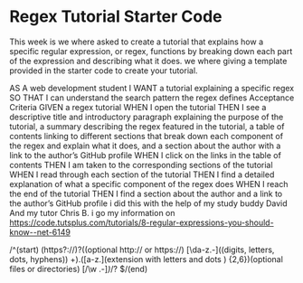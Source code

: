 # Regex Tutorial Starter Code
 This week is we where asked to create a tutorial that explains how a specific regular expression, or regex, functions by breaking down each part of the expression and describing what it does. we where giving a template provided in the starter code to create your tutorial.

AS A web development student
I WANT a tutorial explaining a specific regex
SO THAT I can understand the search pattern the regex defines
Acceptance Criteria
GIVEN a regex tutorial
WHEN I open the tutorial
THEN I see a descriptive title and introductory paragraph explaining the purpose of the tutorial, a summary describing the regex featured in the tutorial, a table of contents linking to different sections that break down each component of the regex and explain what it does, and a section about the author with a link to the author’s GitHub profile
WHEN I click on the links in the table of contents
THEN I am taken to the corresponding sections of the tutorial
WHEN I read through each section of the tutorial
THEN I find a detailed explanation of what a specific component of the regex does
WHEN I reach the end of the tutorial
THEN I find a section about the author and a link to the author’s GitHub profile
i did this with the help of my study buddy David And my tutor Chris B.
i go my information on https://code.tutsplus.com/tutorials/8-regular-expressions-you-should-know--net-6149

/^(start)
(https?:\/\/)?((optional http:// or https://)
    [\da-z\.-]((digits, letters, dots, hyphens))
    +)\.([a-z\.](extension with letters and dots )
        {2,6})(optional files or directories)
            [\/\w \.-]*)*\/?
            $/(end)
